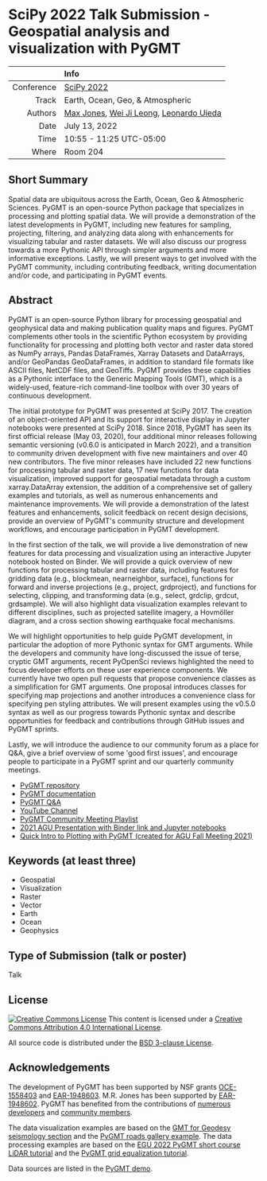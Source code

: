 # SciPy 2022 Talk Submission - Geospatial analysis and visualization with PyGMT

|    |Info|
|---:|:---|
| Conference | [SciPy 2022](https://www.scipy2022.scipy.org/) |
| Track | Earth, Ocean, Geo, & Atmospheric |
| Authors | [Max Jones](https://github.com/maxrjones), [Wei Ji Leong](https://github.com/weiji14), [Leonardo Uieda](http://www.leouieda.com/) |
| Date | July 13, 2022 |
| Time | 10:55 - 11:25 UTC-05:00 |
| Where | Room 204 |

## Short Summary

Spatial data are ubiquitous across the Earth, Ocean, Geo & Atmospheric Sciences. PyGMT is an open-source Python package
that specializes in processing and plotting spatial data. We will provide a demonstration of the latest developments in
PyGMT, including new features for sampling, projecting, filtering, and analyzing data along with enhancements for
visualizing tabular and raster datasets. We will also discuss our progress towards a more Pythonic API through simpler
arguments and more informative exceptions. Lastly, we will present ways to get involved with the PyGMT community,
including contributing feedback, writing documentation and/or code, and participating in PyGMT events.

## Abstract

PyGMT is an open-source Python library for processing geospatial and geophysical data and making publication quality
maps and figures. PyGMT complements other tools in the scientific Python ecosystem by providing functionality for
processing and plotting both vector and raster data stored as NumPy arrays, Pandas DataFrames, Xarray Datasets and
DataArrays, and/or GeoPandas GeoDataFrames, in addition to standard file formats like ASCII files, NetCDF files, and
GeoTiffs. PyGMT provides these capabilities as a Pythonic interface to the Generic Mapping Tools (GMT), which is a
widely-used, feature-rich command-line toolbox with over 30 years of continuous development.

The initial prototype for PyGMT was presented at SciPy 2017. The creation of an object-oriented API and its support for
interactive display in Jupyter notebooks were presented at SciPy 2018. Since 2018, PyGMT has seen its first official
release (May 03, 2020), four additional minor releases following semantic versioning (v0.6.0 is anticipated in March
2022), and a transition to community driven development with five new maintainers and over 40 new contributors. The
five minor releases have included 22 new functions for processing tabular and raster data, 17 new functions for data
visualization, improved support for geospatial metadata through a custom xarray.DataArray extension, the addition of a
comprehensive set of gallery examples and tutorials, as well as numerous enhancements and maintenance improvements. We
will provide a demonstration of the latest features and enhancements, solicit feedback on recent design decisions,
provide an overview of PyGMT's community structure and development workflows, and encourage participation in PyGMT
development.

In the first section of the talk, we will provide a live demonstration of new features for data processing and
visualization using an interactive Jupyter notebook hosted on Binder. We will provide a quick overview of new functions
for processing tabular and raster data, including features for gridding data (e.g., blockmean, nearneighbor, surface),
functions for forward and inverse projections (e.g., project, grdproject), and functions for selecting, clipping, and
transforming data (e.g., select, grdclip, grdcut, grdsample). We will also highlight data visualization examples
relevant to different disciplines, such as projected satellite imagery, a Hovmöller diagram, and a cross section
showing earthquake focal mechanisms.

We will highlight opportunities to help guide PyGMT development, in particular the adoption of more Pythonic syntax for
GMT arguments. While the developers and community have long-discussed the issue of terse, cryptic GMT arguments, recent
PyOpenSci reviews highlighted the need to focus developer efforts on these user experience components. We currently
have two open pull requests that propose convenience classes as a simplification for GMT arguments. One proposal
introduces classes for specifying map projections and another introduces a convenience class for specifying pen styling
attributes. We will present examples using the v0.5.0 syntax as well as our progress towards Pythonic syntax and
describe opportunities for feedback and contributions through GitHub issues and PyGMT sprints.

Lastly, we will introduce the audience to our community forum as a place for Q&A, give a brief overview of some
'good first issues', and encourage people to participate in a PyGMT sprint and our quarterly community meetings.

- [PyGMT repository](https://github.com/GenericMappingTools/pygmt)
- [PyGMT documentation](https://www.pygmt.org/)
- [PyGMT Q&A](https://forum.generic-mapping-tools.org/c/questions/pygmt-q-a/11)
- [YouTube Channel](https://www.youtube.com/c/TheGenericMappingTools)
- [PyGMT Community Meeting Playlist](https://www.youtube.com/playlist?list=PL3GHXjKa-p6VsIqW_ffp7ZK0lXYDfXYMA)
- [2021 AGU Presentation with Binder link and Jupyter notebooks](https://github.com/maxrjones/agu2021)
- [Quick Intro to Plotting with PyGMT (created for AGU Fall Meeting 2021)](https://www.youtube.com/watch?v=Kb6TYvZcI_c)

## Keywords (at least three)

- Geospatial
- Visualization
- Raster
- Vector
- Earth
- Ocean
- Geophysics

## Type of Submission (talk or poster)

Talk

## License

[![Creative Commons License](https://i.creativecommons.org/l/by/4.0/88x31.png)](http://creativecommons.org/licenses/by/4.0/)
This content is licensed under a
[Creative Commons Attribution 4.0 International License](http://creativecommons.org/licenses/by/4.0/).

All source code is distributed under the [BSD 3-clause License](https://opensource.org/licenses/BSD-3-Clause).

## Acknowledgements

The development of PyGMT has been supported by NSF grants
[OCE-1558403](https://www.nsf.gov/awardsearch/showAward?AWD_ID=1558403) and
[EAR-1948603](https://www.nsf.gov/awardsearch/showAward?AWD_ID=1948602).
M.R. Jones has been supported by [EAR-1948602](https://nsf.gov/awardsearch/showAward?AWD_ID=19486020).
PyGMT has benefited from the contributions of [numerous developers](https://github.com/GenericMappingTools/pygmt/blob/main/AUTHORS.md)
and [community members](https://forum.generic-mapping-tools.org/).

The data visualization examples are based on the [GMT for Geodesy seismology section](https://github.com/GenericMappingTools/gmt-for-geodesy/tree/main/5_seismology)
and the [PyGMT roads gallery example](https://www.pygmt.org/latest/gallery/lines/roads.html#sphx-glr-gallery-lines-roads-py). The data
processing examples are based on the [EGU 2022 PyGMT short course LiDAR tutorial](https://www.generic-mapping-tools.org/egu22pygmt/lidar_to_surface.html)
and the [PyGMT grid equalization tutorial](https://www.pygmt.org/latest/tutorials/advanced/grid_equalization.html#sphx-glr-tutorials-advanced-grid-equalization-py).

Data sources are listed in the [PyGMT demo](#pygmt_demo.ipynb).
